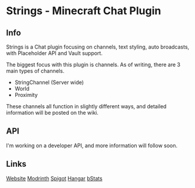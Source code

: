 # Strings - Minecraft Chat Plugin
## Info
Strings is a Chat plugin focusing on channels, text styling, auto broadcasts, with Placeholder API and Vault support. 

The biggest focus with this plugin is channels.  As of writing, there are 3 main types of channels.

 - StringChannel (Server wide)
 - World 
 - Proximity

These channels all function in slightly different ways, and detailed information will be posted on the wiki.  
## API
I'm working on a developer API, and more information will follow soon. 
## Links
[Website](https://www.wiicart.net/strings.html)
[Modrinth](https://modrinth.com/plugin/strings)
[Spigot](https://www.spigotmc.org/resources/strings-chat-plugin.118186/)
[Hangar](https://hangar.papermc.io/wiicart/Strings)
[bStats](https://bstats.org/plugin/bukkit/Strings/22597)
